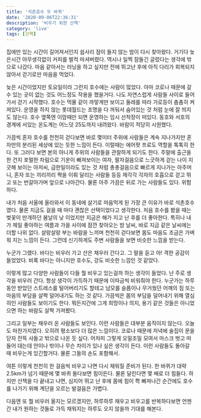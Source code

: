 ```yaml
---
title: '석촌호수 두 바퀴'
date: '2020-09-06T22:36:31'
description: '비우기 위한 산책'
category: 'live'
tags: [산책]
---
```


집에만 있는 시간이 길어져서인지 쉽사리 잠이 들지 않는 밤이 다시 찾아왔다. 거기다 늦은시간 아무생각없이 커피를 벌컥 마셔버렸다. 역시나 일찍 잠들긴 글렀다는 생각에 밖으로 나갔다. 마음 같아서는 러닝을 하고 싶지만 전에 뛰고난 후에 아직 다리가 회복되지 않아서 걷기로만 마음을 먹었다.

늦은 시간이었지만 토요일이라 그런지 호수에는 사람이 많았다. 아마 코로나 때문에 갈 수 있는 곳이 없는 것도 어느정도 작용을 했을거다. 나도 자연스럽게 사람들 사이로 들어가서 걷기 시작했다. 호수는 먹물 같이 까맣게만 보이고 둘레를 따라 가로등이 촘촘히 켜져있다. 운영을 하지 않는 롯데월드는 조명을 다 꺼둬서 숨어있는 것 처럼 눈에 잘 띄지도 않는다. 호수 옆쪽엔 이맘때만 되면 운영하는 임시 선착장이 떠있다. 동호와 서호의 경계에 서있는 온도계는 어느덧 25도까지 내려왔다. 바람이 적당히 시원했다.

가끔씩 혼자 호수를 천천히 걷다보면 바로 몇미터 주위에 사람들은 계속 지나가지만 혼자만의 분리된 세상에 있는 듯한 느낌이 든다. 이럴때는 에어팟 프로도 역할을 톡톡히 한다. 또 그러다 보면 본의 아니게 주위의 사람들을 관찰하게 되기도 한다. 주말에 출근을 한 건지 포멀한 차림으로 기운이 빠져보이는 여자, 팔자걸음으로 느긋하게 걷는 나이 지긋해 보이는 아저씨, 급한일이라도 있는 것 처럼 총총걸음으로 빠르게 지나가는 아주머니, 혼자 또는 끼리끼리 짝을 이뤄 달리는 사람들 등등 제각각 각자의 호흡으로 걷고 뛰고 또는 번갈아가며 앞으로 나아간다. 물론 아주 가끔은 뒤로 가는 사람들도 있다. 위험하다.

내가 처음 서울에 올라와서 이 동네에 살기로 마음먹게 된 가장 큰 이유가 바로 석촌호수였다. 물론 지금도 걸을 때 마다 괜찮은 선택이었다고 생각한다. 처음 호수를 봤을 때는 벚꽃이 만개하던 봄날의 낮 이었지만 지금은 해가 지고 난 후를 더 좋아한다. 특히나 내가 제일 좋아하는 여름과 가을 사이에 잠깐 찾아오는 밤 날씨, 바로 지금 같은 날씨에는 더할 나위 없다. 살랑살랑 부는 바람을 느끼며 천천히 걷다보면 몸도 마음도 조금은 가벼워 지는 느낌이 든다. 그런데 신기하게도 주변 사람들을 보면 비슷한 느낌을 받는다.

누군가 그랬다. 바다는 비우러 가고 산은 채우러 간다고. 그 말을 듣고 아! 격한 공감이 들었었다. 비록 바다는 아니지만 호수도, 강도 비슷한 느낌인 것 같았다.

이렇게 많고 다양한 사람들이 다들 뭘 비우고 있는걸까 하는 생각이 들었다. 난 주로 생각을 비우러 간다. 항상 생각이 가득하기 때문에 이따금씩 비워줘야 한다. 누군가는 하루 동안 받았던 스트레스를 털어버리기도 할테고 남모를 슬픔이나 무거웠던 어깨의 짐 또는 마음의 부담을 살짝 덜어내기도 하는 것 같다. 가끔씩은 몸의 부담을 덜어내기 위해 열심히인 사람들도 보이기도 한다. 뭐든지간에 그게 희망이나 의지, 용기 같은 것들은 아니었으면 하는 바람도 살짝 가져봤다.

그리고 일부는 채우러 온 사람들도 보인다. 이런 사람들은 대부분 움직이지 않는다. 오늘도 마찬가지였다. 오히려 평소보다 더 많은 느낌이다. 코로나 때문에 저녁에 술집이 문을 닫자 잔뜩 사들고 밖으로 나온 듯 싶다. 어차피 그렇게 오밀조밀 모여서 마스크 벗고 떠들어 대는데 안이나 밖이나 무슨 차이가 있나 싶은 생각이 든다. 이런 사람들도 돌아갈 때 비우는게 있긴할거다. 물론 그들의 손도 포함해서.

여튼 이렇게 천천히 한 걸음씩 비우고 나면 다시 채워질 준비가 된다. 한 바퀴가 대략 2.5km가 넘기 때문에 몇 바퀴 돌다보면 힘이든다. 물론 달린다면 몇 배로 더 힘들다. 하지만 산책을 다 끝내고 나면, 심지어 뛰고 난 후에 몸에 힘이 쫙 빠져나간 순간에도 호수를 나가기 위해 계단을 오르는 발걸음은 가볍다.

다음엔 또 뭘 비우러 올지는 모르겠지만, 하루하루 채우고 비우고를 반복하다보면 언젠간 내가 원하는 것들로 가득 채워지는 하루도 오지 않을까 기대를 해본다.
